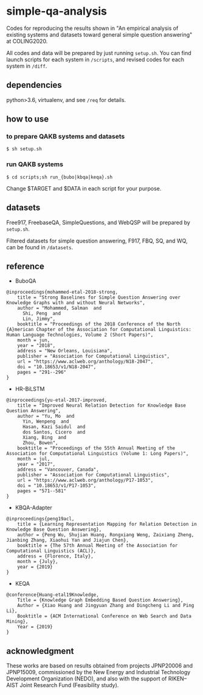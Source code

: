 # simple-qa-analysis
Codes for reproducing the results shown in "An empirical analysis of existing systems and datasets toward general simple question answering" at COLING2020.

All codes and data will be prepared by just running `setup.sh`.
You can find launch scripts for each system in `/scripts`, and revised codes for each system in `/diff`.

## dependencies
python>3.6, virtualenv, and see `/req` for details.

## how to use
### to prepare QAKB systems and datasets
```
$ sh setup.sh
```
### run QAKB systems
```
$ cd scripts;sh run_{bubo|kbqa|keqa}.sh
```
Change $TARGET and $DATA in each script for your purpose.

## datasets
Free917, FreebaseQA, SimpleQuestions, and WebQSP will be prepared by `setup.sh`.

Filtered datasets for simple question answering, F917, FBQ, SQ, and WQ, can be found in `/datasets`.

## reference
- BuboQA
```
@inproceedings{mohammed-etal-2018-strong,
    title = "Strong Baselines for Simple Question Answering over Knowledge Graphs with and without Neural Networks",
    author = "Mohammed, Salman  and
      Shi, Peng  and
      Lin, Jimmy",
    booktitle = "Proceedings of the 2018 Conference of the North {A}merican Chapter of the Association for Computational Linguistics: Human Language Technologies, Volume 2 (Short Papers)",
    month = jun,
    year = "2018",
    address = "New Orleans, Louisiana",
    publisher = "Association for Computational Linguistics",
    url = "https://www.aclweb.org/anthology/N18-2047",
    doi = "10.18653/v1/N18-2047",
    pages = "291--296"
}
```
- HR-BiLSTM
```
@inproceedings{yu-etal-2017-improved,
    title = "Improved Neural Relation Detection for Knowledge Base Question Answering",
    author = "Yu, Mo  and
      Yin, Wenpeng  and
      Hasan, Kazi Saidul  and
      dos Santos, Cicero  and
      Xiang, Bing  and
      Zhou, Bowen",
    booktitle = "Proceedings of the 55th Annual Meeting of the Association for Computational Linguistics (Volume 1: Long Papers)",
    month = jul,
    year = "2017",
    address = "Vancouver, Canada",
    publisher = "Association for Computational Linguistics",
    url = "https://www.aclweb.org/anthology/P17-1053",
    doi = "10.18653/v1/P17-1053",
    pages = "571--581"
}
```
- KBQA-Adapter
```
@inproceedings{peng19acl,
    title = {Learning Representation Mapping for Relation Detection in Knowledge Base Question Answering},
    author = {Peng Wu, Shujian Huang, Rongxiang Weng, Zaixiang Zheng, Jianbing Zhang, Xiaohui Yan and Jiajun Chen},
    booktitle = {The 57th Annual Meeting of the Association for Computational Linguistics (ACL)},
    address = {Florence, Italy},
    month = {July},
    year = {2019}
}
```
- KEQA
```
@conference{Huang-etal19Knowledge,
    Title = {Knowledge Graph Embedding Based Question Answering},
    Author = {Xiao Huang and Jingyuan Zhang and Dingcheng Li and Ping Li},
    Booktitle = {ACM International Conference on Web Search and Data Mining},
    Year = {2019}
}
```

## acknowledgment
These works are based on results obtained from projects JPNP20006 and JPNP15009, commissioned by the New Energy and Industrial Technology Development Organization (NEDO), and also with the support of RIKEN–AIST Joint Research Fund (Feasibility study). 

